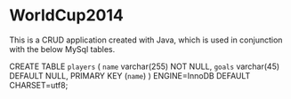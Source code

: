 WorldCup2014
============

This is a CRUD application created with Java, which is used in conjunction with the below MySql tables.

CREATE TABLE `players` (
  `name` varchar(255) NOT NULL,
  `goals` varchar(45) DEFAULT NULL,
  PRIMARY KEY (`name`)
) ENGINE=InnoDB DEFAULT CHARSET=utf8;
